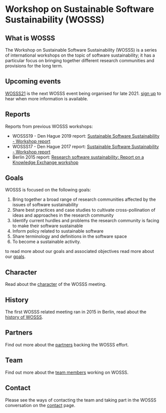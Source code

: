 # Workshop on Sustainable Software Sustainability (WOSSS)

## What is WOSSS 
The Workshop on Sustainable Software Sustainability (WOSSS) is a series of international workshops on the topic of software sustainability; it has a particular focus on bringing together different research communities and provisions for the long term.

## Upcoming events
[WOSSS21](content/wosss21) is the next WOSSS event being organised for late 2021. [sign up](https://bit.ly/wosss21-expression-of-interest) to hear when more information is available.

## Reports
Reports from previous WOSSS workshops:

 + WOSSS19 - Den Hague 2019 report: [Sustainable Software Sustainability - Workshop report](https://zenodo.org/record/3922155)
 + WOSSS17 - Den Hague 2017 report: [Sustainable Software Sustainability - Workshop report](https://doi.org/10.17026/dans-xfe-rn2w)
 + Berlin 2015 report: [Research software sustainability: Report on a Knowledge Exchange workshop](https://www.knowledge-exchange.info/event/software-sustainability)

## Goals
WOSSS is focused on the following goals:

1. Bring together a broad range of research communities affected by the issues of software sustainability
2. Share best practices and case studies to cultivate cross-pollination of ideas and approaches in the research community
3. Identify current hurdles and problems the research community is facing to make their software sustainable
4. Inform policy related to sustainable software
5. Share terminology and definitions in the software space
6. To become a sustainable activity.

to read more about our goals and associated objectives read more about our [goals](content/goals).

## Character
Read about the [character](content/character) of the WOSSS meeting.

## History
The first WOSSS related meeting ran in 2015 in Berlin, read about the [history of WOSSS](content/history).

## Partners
Find out more about the [partners](content/partners) backing the WOSSS effort.

## Team
Find out more about the [team members](content/team) working on WOSSS.

## Contact 
Please see the ways of contacting the team and taking part in the WOSSS conversation on the [contact](contents/contact) page.


